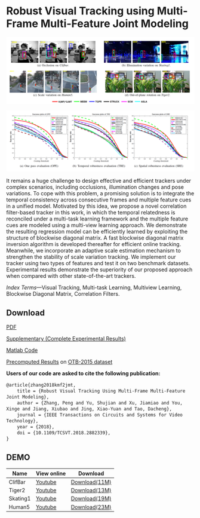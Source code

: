 

# Robust Visual Tracking using Multi-Frame Multi-Feature Joint Modeling

![KMTMVtracking1](images/img1.png)

![KMTMVtracking2](images/img2.png)

It remains a huge challenge to design effective and efficient trackers under complex scenarios, including occlusions, illumination changes and pose variations. To cope with this problem, a promising solution is to integrate the temporal consistency across consecutive frames and multiple feature cues in a unified model. Motivated by this idea, we propose a novel correlation filter-based tracker in this work, in which the temporal relatedness is reconciled under a multi-task learning framework and the multiple feature cues are modeled using a multi-view learning approach. We demonstrate the resulting regression model can be efficiently learned by exploiting the structure of blockwise diagonal matrix. A fast blockwise diagonal matrix inversion algorithm is developed thereafter for efficient online tracking. Meanwhile, we incorporate an adaptive scale estimation mechanism to strengthen the stability of scale variation tracking. We implement our tracker using two types of features and test it on two benchmark datasets. Experimental results demonstrate the superiority of our proposed approach when compared with other state-of-the-art trackers.

_Index Terms_—Visual Tracking, Multi-task Learning, Multiview Learning, Blockwise Diagonal Matrix, Correlation Filters.



## Download

[PDF](https://github.com/dscv-lab/KMF2JMTtracking/releases/download/V1.0/KMF2JMTtracking.pdf)

[Supplementary (Complete Experimental Results)](https://github.com/dscv-lab/KMF2JMTtracking/releases/download/V1.0/supplementary_material.pdf)

[Matlab Code](https://github.com/dscv-lab/KMF2JMTtracking/releases/download/V1.0/code.zip)

[Precomputed Results](https://github.com/dscv-lab/KMF2JMTtracking/releases/download/V1.0/results.tar.gz) on [OTB-2015 dataset](http://cvlab.hanyang.ac.kr/tracker_benchmark/datasets.html)

**Users of our code are asked to cite the following publication:**

```
@article{zhang2018kmf2jmt,
    title = {Robust Visual Tracking Using Multi-Frame Multi-Feature Joint Modeling},
    author = {Zhang, Peng and Yu, Shujian and Xu, Jiamiao and You, Xinge and Jiang, Xiubao and Jing, Xiao-Yuan and Tao, Dacheng},
    journal = {IEEE Transactions on Circuits and Systems for Video Technology},
    year = {2018},
    doi = {10.1109/TCSVT.2018.2882339},
}
```



## DEMO

| Name     | View online                                          | Download                                                     |
| -------- | ---------------------------------------------------- | ------------------------------------------------------------ |
| ClifBar  | [Youtube](https://www.youtube.com/embed/ysvYw_iiLs4) | [Download(11M)](https://1drv.ms/v/s!Ar1lIHksKLYAkm4lfTsG4GoEZwhG) |
| Tiger2   | [Youtube](https://www.youtube.com/embed/hUIAfKHfXRw) | [Download(13M)](https://1drv.ms/v/s!Ar1lIHksKLYAkmxjBlPhJ8Ex_BhA) |
| Skating1 | [Youtube](https://www.youtube.com/embed/Rv5fofYrrDM) | [Download(19M)](https://1drv.ms/v/s!Ar1lIHksKLYAkm2XL8SMDS40OTFG) |
| Human5   | [Youtube](https://www.youtube.com/embed/1YLvFNRT_6A) | [Download(23M)](https://1drv.ms/v/s!Ar1lIHksKLYAkm95ZU6lEoOU4rhr) |

